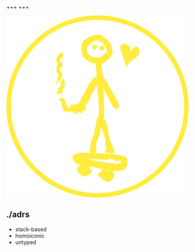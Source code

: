 +++
+++

![A monochrome yellow image of a stick figure on a skateboard holding a lit cigarette with a small heart next to its head](sg.svg)

## ./adrs
- stack-based
- homoiconic
- untyped
